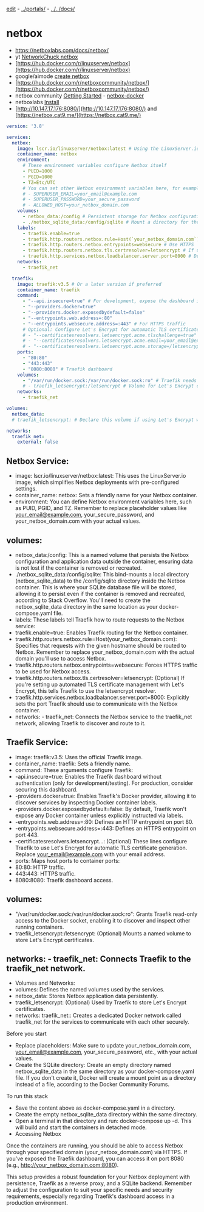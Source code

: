 [edit](https://github.com/2cld/netstack/edit/master/docs/portals/netbox/README.md) - [../portals/](../) - [../../docs/](../../)
# netbox

- https://netboxlabs.com/docs/netbox/
- yt [NetworkChuck netbox](https://www.youtube.com/watch?v=9z1_14YSaDY&t=21s)
- [https://hub.docker.com/r/linuxserver/netbox](https://hub.docker.com/r/linuxserver/netbox)
- google/aimode [create netbox](https://www.google.com/search?udm=50&aep=11&q=I%27m+trying+to+install+netbox+using+docker+compose+file.++Can+you+create+a+docker-compose.yaml+file+along+with+an+explanation+of+the+configuration+and+reference+to+online+tutorial+that+also+demonstrates+the+successful+installation%3F&mtid=mq7JaK3qLYaKptQP5afueA&mstk=AUtExfAQ1YrduLIohv9vm5cz2IdsK7foVG6NIrEzCwbnHaKfodQL5b_Ce7JZiKeZYX-ExDzAIMHnzchrmoBkZZTEGoyN1HRna5F_UXaTPggl3tKfgnYdJlI77BmBxRps8xVh5LZyADgj8yh297tLTwi836f4gZ2cOCFpVoBZiEjaXHnJA2aT-0j05rNVQ4Mb3L8A9fIzByGu4JKAqU441X70NhLlyujbMdnZNN4PBzZUmg_R21hG_7PW8_iNuNHzjC41DF0br7fmTti1knW2Sqxow_bhrjJ4cYSrTdy8BjGbXQK77ultppaFMHYWEp9Qx3tVq-Ri1SpADc37fg&csuir=1)
- [https://hub.docker.com/r/netboxcommunity/netbox/](https://hub.docker.com/r/netboxcommunity/netbox/)
- netbox community [Getting Started](https://github.com/netbox-community/netbox-docker/wiki/Getting-Started) - [netbox-docker](https://github.com/netbox-community/netbox-docker)
- netboxlabs [Install](https://netboxlabs.com/docs/netbox/installation/)
- [http://10.147.17.176:8080/](http://10.147.17.176:8080/) and [https://netbox.cat9.me/](https://netbox.cat9.me/)


```yaml
version: '3.8'

services:
  netbox:
    image: lscr.io/linuxserver/netbox:latest # Using the LinuxServer.io Netbox image
    container_name: netbox
    environment:
      # These environment variables configure Netbox itself
      - PUID=1000
      - PGID=1000
      - TZ=Etc/UTC
      # You can set other Netbox environment variables here, for example:
      # - SUPERUSER_EMAIL=your_email@example.com
      # - SUPERUSER_PASSWORD=your_secure_password
      # - ALLOWED_HOST=your_netbox_domain.com
    volumes:
      - netbox_data:/config # Persistent storage for Netbox configuration and data
      - ./netbox_sqlite_data:/config/sqlite # Mount a directory for the SQLite database
    labels:
      - traefik.enable=true
      - traefik.http.routers.netbox.rule=Host(`your_netbox_domain.com`) # Replace with your domain
      - traefik.http.routers.netbox.entrypoints=websecure # Use HTTPS
      - traefik.http.routers.netbox.tls.certresolver=letsencrypt # If using Let's Encrypt, configure this in Traefik
      - traefik.http.services.netbox.loadbalancer.server.port=8000 # Default Netbox port
    networks:
      - traefik_net

  traefik:
    image: traefik:v3.5 # Or a later version if preferred
    container_name: traefik
    command:
      - "--api.insecure=true" # For development, expose the dashboard insecurely (change for production)
      - "--providers.docker=true"
      - "--providers.docker.exposedbydefault=false"
      - "--entrypoints.web.address=:80"
      - "--entrypoints.websecure.address=:443" # For HTTPS traffic
      # Optional: Configure Let's Encrypt for automatic TLS certificates
      # - "--certificatesresolvers.letsencrypt.acme.tlschallenge=true"
      # - "--certificatesresolvers.letsencrypt.acme.email=your_email@example.com"
      # - "--certificatesresolvers.letsencrypt.acme.storage=/letsencrypt/acme.json"
    ports:
      - "80:80"
      - "443:443"
      - "8080:8080" # Traefik dashboard
    volumes:
      - "/var/run/docker.sock:/var/run/docker.sock:ro" # Traefik needs access to Docker socket for container discovery
      # - traefik_letsencrypt:/letsencrypt # Volume for Let's Encrypt certificates (if enabled)
    networks:
      - traefik_net

volumes:
  netbox_data:
  # traefik_letsencrypt: # Declare this volume if using Let's Encrypt with Traefik

networks:
  traefik_net:
    external: false
```
## Netbox Service:
- image: lscr.io/linuxserver/netbox:latest: This uses the LinuxServer.io image, which simplifies Netbox deployments with pre-configured settings.
- container_name: netbox: Sets a friendly name for your Netbox container.
- environment: You can define Netbox environment variables here, such as PUID, PGID, and TZ. Remember to replace placeholder values like your_email@example.com, your_secure_password, and your_netbox_domain.com with your actual values.
## volumes:
- netbox_data:/config: This is a named volume that persists the Netbox configuration and application data outside the container, ensuring data is not lost if the container is removed or recreated.
- ./netbox_sqlite_data:/config/sqlite: This bind-mounts a local directory (netbox_sqlite_data) to the /config/sqlite directory inside the Netbox container. This is where your SQLite database file will be stored, allowing it to persist even if the container is removed and recreated, according to Stack Overflow. You'll need to create the netbox_sqlite_data directory in the same location as your docker-compose.yaml file.
- labels: These labels tell Traefik how to route requests to the Netbox service:
- traefik.enable=true: Enables Traefik routing for the Netbox container.
- traefik.http.routers.netbox.rule=Host(your_netbox_domain.com): Specifies that requests with the given hostname should be routed to Netbox. Remember to replace your_netbox_domain.com with the actual domain you'll use to access Netbox.
- traefik.http.routers.netbox.entrypoints=websecure: Forces HTTPS traffic to be used for Netbox access.
- traefik.http.routers.netbox.tls.certresolver=letsencrypt: (Optional) If you're setting up automated TLS certificate management with Let's Encrypt, this tells Traefik to use the letsencrypt resolver.
- traefik.http.services.netbox.loadbalancer.server.port=8000: Explicitly sets the port Traefik should use to communicate with the Netbox container.
- networks: - traefik_net: Connects the Netbox service to the traefik_net network, allowing Traefik to discover and route to it.
## Traefik Service:
- image: traefik:v3.5: Uses the official Traefik image.
- container_name: traefik: Sets a friendly name.
- command: These arguments configure Traefik:
- -api.insecure=true: Enables the Traefik dashboard without authentication (only for development/testing). For production, consider securing this dashboard.
- -providers.docker=true: Enables Traefik's Docker provider, allowing it to discover services by inspecting Docker container labels.
- -providers.docker.exposedbydefault=false: By default, Traefik won't expose any Docker container unless explicitly instructed via labels.
- -entrypoints.web.address=:80: Defines an HTTP entrypoint on port 80.
- -entrypoints.websecure.address=:443: Defines an HTTPS entrypoint on port 443.
- -certificatesresolvers.letsencrypt...: (Optional) These lines configure Traefik to use Let's Encrypt for automatic TLS certificate generation. Replace your_email@example.com with your email address.
- ports: Maps host ports to container ports:
- 80:80: HTTP traffic.
- 443:443: HTTPS traffic.
- 8080:8080: Traefik dashboard access.
## volumes:
- "/var/run/docker.sock:/var/run/docker.sock:ro": Grants Traefik read-only access to the Docker socket, enabling it to discover and inspect other running containers.
- traefik_letsencrypt:/letsencrypt: (Optional) Mounts a named volume to store Let's Encrypt certificates.
## networks: - traefik_net: Connects Traefik to the traefik_net network.
- Volumes and Networks:
- volumes: Defines the named volumes used by the services.
- netbox_data: Stores Netbox application data persistently.
- traefik_letsencrypt: (Optional) Used by Traefik to store Let's Encrypt certificates.
- networks: traefik_net:: Creates a dedicated Docker network called traefik_net for the services to communicate with each other securely.

Before you start
- Replace placeholders: Make sure to update your_netbox_domain.com, your_email@example.com, your_secure_password, etc., with your actual values.
- Create the SQLite directory: Create an empty directory named netbox_sqlite_data in the same directory as your docker-compose.yaml file. If you don't create it, Docker will create a mount point as a directory instead of a file, according to the Docker Community Forums.

To run this stack
- Save the content above as docker-compose.yaml in a directory.
- Create the empty netbox_sqlite_data directory within the same directory.
- Open a terminal in that directory and run: docker-compose up -d. This will build and start the containers in detached mode.
- Accessing Netbox

Once the containers are running, you should be able to access Netbox through your specified domain (your_netbox_domain.com) via HTTPS. If you've exposed the Traefik dashboard, you can access it on port 8080 (e.g., http://your_netbox_domain.com:8080).

This setup provides a robust foundation for your Netbox deployment with persistence, Traefik as a reverse proxy, and a SQLite backend. Remember to adjust the configuration to suit your specific needs and security requirements, especially regarding Traefik's dashboard access in a production environment.
